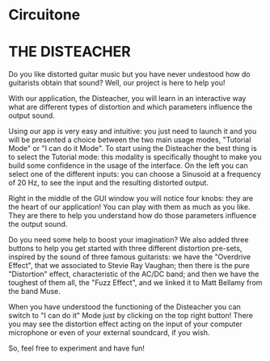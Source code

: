 # Circuitone
# THE DISTEACHER

Do you like distorted guitar music but you have never undestood how do guitarists obtain that sound? Well, our project is here to help you!

With our application, the Disteacher, you will learn in an interactive way what are different types of distortion and which parameters influence the output sound.

Using our app is very easy and intuitive: you just need to launch it and you will be presented a choice between the two main usage modes, "Tutorial Mode" or "I can do it Mode". To start using the Disteacher the best thing is to select the Tutorial mode: this modality is specifically thought to make you build some confidence in the usage of the interface. On the left you can select one of the different inputs: you can choose a Sinusoid at a frequency of 20 Hz, to see the input and the resulting distorted output.

Right in the middle of the GUI window you will notice four knobs: they are the heart of our application! You can play with them as much as you like. They are there to help you understand how do those parameters influence the output sound.

Do you need some help to boost your imagination? We also added three buttons to help you get started with three different distortion pre-sets, inspired by the sound of three famous guitarists: we have the "Overdrive Effect", that we associated to Stevie Ray Vaughan; then there is the pure "Distortion" effect, characteristic of the AC/DC band; and then we have the toughest of them all, the "Fuzz Effect", and we linked it to Matt Bellamy from the band Muse.

When you have understood the functioning of the Disteacher you can switch to "I can do it" Mode just by clicking on the top right button! There you may see the distortion effect acting on the input of your computer microphone or even of your external soundcard, if you wish.

So, feel free to experiment and have fun!
